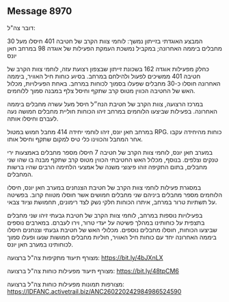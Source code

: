 ## Message 8970

דובר צה"ל:

המבצע האוגדתי בזייתון נמשך: לוחמי צוות הקרב של חטיבה 401 חיסלו מעל 30 מחבלים ביממה האחרונה; במקביל נמשכת העמקת הפעילות של אוגדה 98 במרחב חאן יונס

כחלק מפעילות אוגדה 162 בשכונת זייתון שבצפון רצועת עזה, לוחמי צוות הקרב של חטיבה 401 ממשיכים לפעול ולהילחם במרחב.
בסיוע כוחות חיל האוויר, ביממה האחרונה חוסלו כ-30 מחבלים שפעלו בסמוך לכוחות במרחב.
באחת הפעילויות, מכלול האש של החטיבה הכווין מטוס קרב שתקף וחיסל צלף במבנה סמוך ללוחמים.

במרכז הרצועה, צוות הקרב של חטיבת הנח״ל חיסל מעל עשרה מחבלים ביממה האחרונה.
בפעילות שביצעו הלוחמים במרחב זיהו הכוחות חוליית מחבלים חמושה נעה לעברם וחיסלו אותה.

במרחב חאן יונס, זיהו לוחמי יחידה 414 מחבל חמוש במטול RPG. כוחות מהיחידה עקבו אחר המחבל והכווינו כלי טיס למקום שתקף וחיסל אותו.

במערב חאן יונס, לוחמי צוות הקרב של חטיבה 7 חיסלו מספר מחבלים באמצעות ירי טנקים וצלפים. בנוסף, מכלול האש החטיבתי הכווין מטוס קרב שתקף מבנה בו שהו שני מחבלים, בתום התקיפה זוהו פיצוצי משנה של אמצעי הלחימה הרבים שהיו ברשות המחבלים.

במסגרת פעילות לוחמי צוות הקרב של חטיבת הצנחנים במערב חאן יונס, חיסלו הלוחמים מספר מחבלים ביניהם שני מחבלים חמושים אשר חוסלו מטווח קרוב.
בפשיטה על תשתיות טרור במרחב, איתרו הכוחות חלקי נשק לצד רימונים, תחמושת וציוד צבאי.

בפעילויות נוספות במרחב, לוחמי צוות הקרב של חטיבת גבעתי זיהו שני מחבלים בתצפית על כוחותינו במהלך פשיטה על יעדי טרור, וירו לעברם. במארבים נוספים שביצעו הכוחות, חוסלו מחבלים נוספים.
מכלולי האש של חטיבת גבעתי וצנחנים חיסלו ביממה האחרונה יחד עם כוחות חיל האוויר, חוליות מחבלים חמושות שנעו ופעלו סמוך לכוחותינו במערב חאן יונס.

מצורף תיעוד מתקיפות צה"ל ברצועה: https://bit.ly/4bJXnLX

מצורף תיעוד מפעילות כוחות צה"ל ברצועה: https://bit.ly/48tpCM6

מצורפות תמונות מפעילות כוחות צה"ל ברצועה: https://IDFANC.activetrail.biz/ANC260220242984986524590

